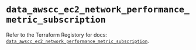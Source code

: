 # `data_awscc_ec2_network_performance_metric_subscription`

Refer to the Terraform Registory for docs: [`data_awscc_ec2_network_performance_metric_subscription`](https://registry.terraform.io/providers/hashicorp/awscc/0.70.0/docs/data-sources/ec2_network_performance_metric_subscription).
